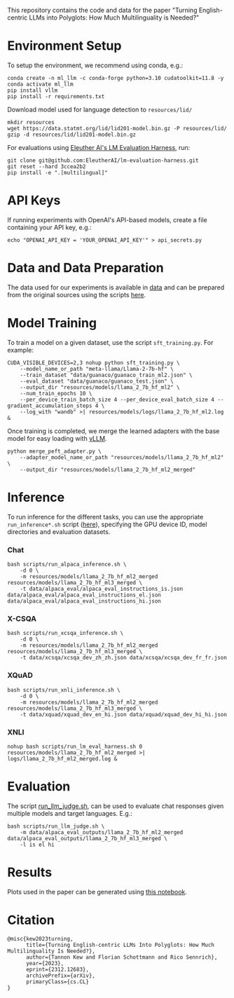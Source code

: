 This repository contains the code and data for the paper "Turning English-centric LLMs into Polyglots: How Much Multilinguality is Needed?"

# Environment Setup

To setup the environment, we recommend using conda, e.g.:

```
conda create -n ml_llm -c conda-forge python=3.10 cudatoolkit=11.8 -y
conda activate ml_llm
pip install vllm
pip install -r requirements.txt
```

Download model used for language detection to `resources/lid/`

```
mkdir resources
wget https://data.statmt.org/lid/lid201-model.bin.gz -P resources/lid/
gzip -d resources/lid/lid201-model.bin.gz 
```

For evaluations using [Eleuther AI's LM Evaluation Harness](<https://github.com/EleutherAI/lm-evaluation-harness>), run:

```
git clone git@github.com:EleutherAI/lm-evaluation-harness.git
git reset --hard 3ccea2b2
pip install -e ".[multilingual]"
```

# API Keys

If running experiments with OpenAI's API-based models, create a file containing your API key, e.g.:

```
echo "OPENAI_API_KEY = 'YOUR_OPENAI_API_KEY'" > api_secrets.py
```

# Data and Data Preparation

The data used for our experiments is available in [data](./data) and can be prepared from the original sources using the scripts [here](./data_prep).

# Model Training

To train a model on a given dataset, use the script `sft_training.py`. For example:

```
CUDA_VISIBLE_DEVICES=2,3 nohup python sft_training.py \
    --model_name_or_path "meta-llama/Llama-2-7b-hf" \
    --train_dataset "data/guanaco/guanaco_train_ml2.json" \
    --eval_dataset "data/guanaco/guanaco_test.json" \
    --output_dir "resources/models/llama_2_7b_hf_ml2" \
    --num_train_epochs 10 \
    --per_device_train_batch_size 4 --per_device_eval_batch_size 4 --gradient_accumulation_steps 4 \
    --log_with "wandb" >| resources/models/logs/llama_2_7b_hf_ml2.log &
```

Once training is completed, we merge the learned adapters with the base model for easy loading with [vLLM](https://github.com/vllm-project/vllm).

```
python merge_peft_adapter.py \
    --adapter_model_name_or_path "resources/models/llama_2_7b_hf_ml2" \
    --output_dir "resources/models/llama_2_7b_hf_ml2_merged"
```

# Inference

To run inference for the different tasks, you can use the appropriate `run_inference*.sh` script ([here](./scripts)), specifying the GPU device ID, model directories and evaluation datasets.

### Chat

```
bash scripts/run_alpaca_inference.sh \
    -d 0 \
    -m resources/models/llama_2_7b_hf_ml2_merged resources/models/llama_2_7b_hf_ml3_merged \
    -t data/alpaca_eval/alpaca_eval_instructions_is.json data/alpaca_eval/alpaca_eval_instructions_el.json data/alpaca_eval/alpaca_eval_instructions_hi.json
```

### X-CSQA

```
bash scripts/run_xcsqa_inference.sh \
    -d 0 \
    -m resources/models/llama_2_7b_hf_ml2_merged resources/models/llama_2_7b_hf_ml3_merged \
    -t data/xcsqa/xcsqa_dev_zh_zh.json data/xcsqa/xcsqa_dev_fr_fr.json
```

### XQuAD

```
bash scripts/run_xnli_inference.sh \
    -d 0 \
    -m resources/models/llama_2_7b_hf_ml2_merged resources/models/llama_2_7b_hf_ml3_merged \
    -t data/xquad/xquad_dev_en_hi.json data/xquad/xquad_dev_hi_hi.json
```

### XNLI

```
nohup bash scripts/run_lm_eval_harness.sh 0 resources/models/llama_2_7b_hf_ml2_merged >| logs/llama_2_7b_hf_ml2_merged.log &
```

# Evaluation

The script [run_llm_judge.sh](./scripts/run_llm_judge.sh), can be used to evaluate chat responses given multiple models and target languages.
E.g.:

```
bash scripts/run_llm_judge.sh \
    -m data/alpaca_eval_outputs/llama_2_7b_hf_ml2_merged data/alpaca_eval_outputs/llama_2_7b_hf_ml3_merged \
    -l is el hi
```

# Results

Plots used in the paper can be generated using [this notebook](./process_main_results.ipynb).

# Citation

```
@misc{kew2023turning,
      title={Turning English-centric LLMs Into Polyglots: How Much Multilinguality Is Needed?}, 
      author={Tannon Kew and Florian Schottmann and Rico Sennrich},
      year={2023},
      eprint={2312.12683},
      archivePrefix={arXiv},
      primaryClass={cs.CL}
}
```
